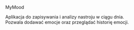 MyMood

Aplikacja do zapisywania i analizy nastroju w ciągu dnia.  
Pozwala dodawać emocje oraz przeglądać historię emocji.
